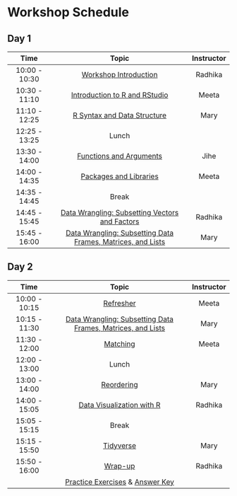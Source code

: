 # Workshop Schedule 

## Day 1

| Time            |  Topic  | Instructor |
|:------------------------:|:------------------------------------------------:|:--------:|
|10:00 - 10:30 | [Workshop Introduction](https://github.com/hbctraining/Intro-to-R/raw/master/lectures/Intro_to_workshop.pdf) | Radhika |
|10:30 - 11:10 | [Introduction to R and RStudio](https://hbctraining.github.io/Intro-to-R/lessons/01_introR-R-and-RStudio.html) | Meeta |
|11:10 - 12:25 | [R Syntax and Data Structure](https://hbctraining.github.io/Intro-to-R/lessons/02_introR-syntax-and-data-structures.html) | Mary |
|12:25 - 13:25 | Lunch | |
|13:30 - 14:00 | [Functions and Arguments](https://hbctraining.github.io/Intro-to-R/lessons/03_introR-functions-and-arguments.html) | Jihe |
|14:00 - 14:35 | [Packages and Libraries](https://hbctraining.github.io/Intro-to-R/lessons/03_introR-functions-and-arguments.html#packages-and-libraries) | Meeta |
|14:35 - 14:45 | Break |
|14:45 - 15:45 | [Data Wrangling: Subsetting Vectors and Factors](https://hbctraining.github.io/Intro-to-R/lessons/04_introR-data-wrangling.html) | Radhika |
|15:45 - 16:00 | [Data Wrangling: Subsetting Data Frames, Matrices, and Lists](https://hbctraining.github.io/Intro-to-R/lessons/05_introR-data-wrangling2.html) | Mary |

## Day 2

| Time            |  Topic  | Instructor |
|:------------------------:|:------------------------------------------------:|:--------:|
|10:00 - 10:15 | [Refresher](https://hbctraining.github.io/Intro-to-R/lessons/animal_table.html) | Meeta |
|10:15 - 11:30 | [Data Wrangling: Subsetting Data Frames, Matrices, and Lists](https://hbctraining.github.io/Intro-to-R/lessons/05_introR-data-wrangling2.html) | Mary |
|11:30 - 12:00 | [Matching](https://hbctraining.github.io/Intro-to-R/lessons/06_matching_reordering.html) | Meeta |
|12:00 - 13:00 | Lunch | |
|13:00 - 14:00 | [Reordering](https://hbctraining.github.io/Intro-to-R/lessons/06_matching_reordering.html) | Mary |
|14:00 - 15:05 | [Data Visualization with R](https://hbctraining.github.io/Intro-to-R/lessons/07_ggplot2.html) | Radhika |
|15:05 - 15:15 | Break | |
|15:15 - 15:50 | [Tidyverse](https://hbctraining.github.io/Training-modules/Tidyverse_ggplot2/lessons/intro_tidyverse.html) | Mary |
|15:50 - 16:00 | [Wrap-up](https://github.com/hbctraining/Intro-to-R/raw/master/lectures/R%20Workshop%20wrapup.pdf) | Radhika |
| | [Practice Exercises](https://hbctraining.github.io/Intro-to-R/homework/Intro_to_R_hw.html) & [Answer Key](https://hbctraining.github.io/Intro-to-R/homework/Intro_to_R_key.html) | |
